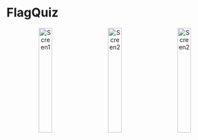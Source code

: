 # FlagQuiz


<p align="center">
  <img alt="Screen1" src="https://user-images.githubusercontent.com/35946656/177899405-75fdf878-3cfb-4ee6-8c94-148a09b87a7b.png" width="25%">
&nbsp; &nbsp; &nbsp; &nbsp;
  <img alt="Screen2" src="https://user-images.githubusercontent.com/35946656/177899417-395e65eb-9a5f-4a27-962e-8eb09a3ba2ad.png" width="25%">
  &nbsp; &nbsp; &nbsp; &nbsp;
  <img alt="Screen2" src="https://user-images.githubusercontent.com/35946656/177899422-d4d44a86-c055-4597-b78f-ed2ae7fdf8fc.png" width="25%">
</p>
